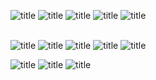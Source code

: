 ![title](https://img.shields.io/badge/C-00599C?style=for-the-badge&logo=c&logoColor=white)   ![title](https://img.shields.io/badge/C%2B%2B-00599C?style=for-the-badge&logo=c%2B%2B&logoColor=white)   ![title](https://img.shields.io/badge/C%23-239120?style=for-the-badge&logo=c-sharp&logoColor=white)   ![title](https://img.shields.io/badge/Python-3776AB?style=for-the-badge&logo=python&logoColor=white)   ![title](https://img.shields.io/badge/R-276DC3?style=for-the-badge&logo=r&logoColor=white)   
<br>

![title](https://img.shields.io/badge/Visual_Studio-5C2D91?style=for-the-badge&logo=visual%20studio&logoColor=white)   ![title](https://img.shields.io/badge/Visual_Studio_Code-0078D4?style=for-the-badge&logo=visual%20studio%20code&logoColor=white)   ![title](https://img.shields.io/badge/PyCharm-000000.svg?&style=for-the-badge&logo=PyCharm&logoColor=white)  ![title](https://img.shields.io/badge/Colab-F9AB00?style=for-the-badge&logo=googlecolab&color=525252)   ![title](https://img.shields.io/badge/RStudio-75AADB?style=for-the-badge&logo=RStudio&logoColor=white) 

![title](https://img.shields.io/badge/Unity-100000?style=for-the-badge&logo=unity&logoColor=white)   ![title](https://img.shields.io/badge/blender-%23F5792A.svg?style=for-the-badge&logo=blender&logoColor=white)   ![title](https://img.shields.io/badge/Adobe%20Photoshop-31A8FF?style=for-the-badge&logo=Adobe%20Photoshop&logoColor=black)   
